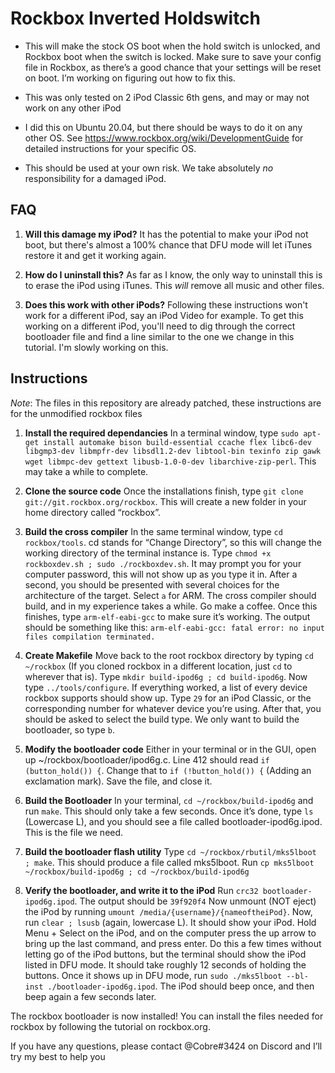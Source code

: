 # Rockbox Inverted Holdswitch

- This will make the stock OS boot when the hold switch is unlocked, and Rockbox boot when the switch is locked. Make sure to save your config file in Rockbox, as there’s a good chance that your settings will be reset on boot. I’m working on figuring out how to fix this.

- This was only tested on 2 iPod Classic 6th gens, and may or may not work on any other iPod

-  I did this on Ubuntu 20.04, but there should be ways to do it on any other OS. See https://www.rockbox.org/wiki/DevelopmentGuide for detailed instructions for your specific OS.

- This should be used at your own risk. We take absolutely *no* responsibility for a damaged iPod.

## FAQ
1. **Will this damage my iPod?**
    It has the potential to make your iPod not boot, but there's almost a 100% chance that DFU mode will let iTunes restore it and get it working again. 

2. **How do I uninstall this?**
    As far as I know, the only way to uninstall this is to erase the iPod using iTunes. This *will* remove all music and other files.

3. **Does this work with other iPods?**
Following these instructions won't work for a different iPod, say an iPod Video for example. To get this working on a different iPod, you'll need to dig through the correct bootloader file and find a line similar to the one we change in this tutorial. I'm slowly working on this.

## Instructions

*Note*: The files in this repository are already patched, these instructions are for the unmodified rockbox files

1. **Install the required dependancies**
    In a terminal window, type `sudo apt-get install automake bison build-essential ccache flex libc6-dev libgmp3-dev libmpfr-dev libsdl1.2-dev libtool-bin texinfo zip gawk wget libmpc-dev gettext libusb-1.0-0-dev libarchive-zip-perl`. This may take a while to complete.

2. **Clone the source code**
    Once the installations finish, type `git clone git://git.rockbox.org/rockbox`. This will create a new folder in your home directory called “rockbox”.

3. **Build the cross compiler**
    In the same terminal window, type `cd rockbox/tools`. cd stands for “Change Directory”, so this will change the working directory of the terminal instance is. 
    Type `chmod +x rockboxdev.sh ; sudo ./rockboxdev.sh`. It may prompt you for your computer password, this will not show up as you type it in.
    After a second, you should be presented with several choices for the architecture of the target. Select `a` for ARM. The cross compiler should build, and in my experience takes a while. Go make a coffee. Once this finishes, type `arm-elf-eabi-gcc` to make sure it’s working. The output should be something like this: `arm-elf-eabi-gcc: fatal error: no input files compilation terminated.`

4. **Create Makefile**
Move back to the root rockbox directory by typing `cd ~/rockbox` (If you cloned rockbox in a different location, just `cd` to wherever that is). Type `mkdir build-ipod6g ; cd build-ipod6g`. Now type `../tools/configure`. If everything worked, a list of every device rockbox supports should show up. Type `29` for an iPod Classic, or the corresponding number for whatever device you’re using. After that, you should be asked to select the build type. We only want to build the bootloader, so type `b`.
󠀀󠀀 󠀀󠀀
5. **Modify the bootloader code**
Either in your terminal or in the GUI, open up ~/rockbox/bootloader/ipod6g.c. Line 412 should read `if (button_hold()) {`. Change that to `if (!button_hold()) {` (Adding an exclamation mark). Save the file, and close it.

6. **Build the Bootloader**
In your terminal, `cd ~/rockbox/build-ipod6g` and run `make`. This should only take a few seconds. Once it’s done, type `ls` (Lowercase L), and you should see a file called bootloader-ipod6g.ipod. This is the file we need.

7. **Build the bootloader flash utility**
Type `cd ~/rockbox/rbutil/mks5lboot ; make`. This should produce a file called mks5lboot. Run `cp mks5lboot ~/rockbox/build-ipod6g ; cd ~/rockbox/build-ipod6g`

8. **Verify the bootloader, and write it to the iPod**
Run `crc32 bootloader-ipod6g.ipod`. The output should be `39f920f4` Now unmount (NOT eject) the iPod by running `umount /media/{username}/{nameoftheiPod}`. Now, run `clear ; lsusb` (again, lowercase L). It should show your iPod. Hold Menu + Select on the iPod, and on the computer press the up arrow to bring up the last command, and press enter. Do this a few times without letting go of the iPod buttons, but the terminal should show the iPod listed in DFU mode. It should take roughly 12 seconds of holding the buttons. Once it shows up in DFU mode, run `sudo ./mks5lboot --bl-inst ./bootloader-ipod6g.ipod`. The iPod should beep once, and then beep again a few seconds later.

The rockbox bootloader is now installed! You can install the files needed for rockbox by following the tutorial on rockbox.org. 

If you have any questions, please contact @Cobre#3424 on Discord and I’ll try my best to help you
